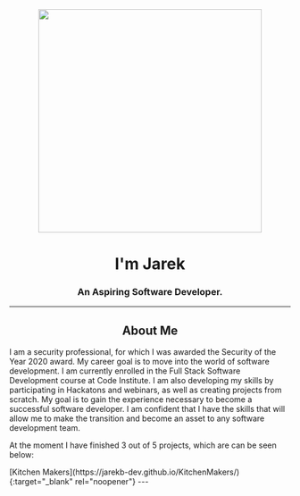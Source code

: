 <div id="header" align="center">
  <img src="https://i.ibb.co/L8s7WJM/Bez-tytu-u-fotor-bg-remover-2023072118577.png" width="400"/>
</div>
<h1 align='center'>
 I'm Jarek
</h1>
<h3 align='center'>
  An Aspiring Software Developer.
</h3>

---

<h2 align='center'>
  About Me
</h2>

<p align='left'>I am a security professional, for which I was awarded the Security of the Year 2020 award. My career goal is to move into the world of software development. I am currently enrolled in the Full Stack Software Development course at Code Institute. I am also developing my skills by participating in Hackatons and webinars, as well as creating projects from scratch. My goal is to gain the experience necessary to become a successful software developer. I am confident that I have the skills that will allow me to make the transition and become an asset to any software development team.
</p>

<p align='left'>At the moment I have finished 3 out of 5 projects, which are can be seen below:</p>
<!-- <a href="https://jarekb-dev.github.io/KitchenMakers/" rel="noreferrer noopener" target="_blank">Kitchen Makers</a>
 -->
 [Kitchen Makers](https://jarekb-dev.github.io/KitchenMakers/){:target="_blank" rel="noopener"}
---
